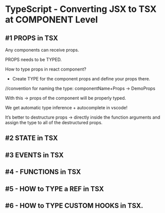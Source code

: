 # TypeScript - Converting JSX to TSX at COMPONENT Level

## #1 PROPS in TSX

Any components can receive props.

PROPS needs to be TYPED.

How to type props in react component?

- Create TYPE for the component props and define your props there.

//convention for naming the type: componentName+Props -> DemoProps

With this → props of the component will be properly typed.

We get automatic type inference + autocomplete in vscode!

It’s better to destructure props → directly inside the function arguments and assign the type to all of the destructured props.

## #2 STATE in TSX

## #3 EVENTS in TSX

## #4 - FUNCTIONS in TSX

## #5 - HOW to TYPE a REF in TSX

## #6 - HOW to TYPE CUSTOM HOOKS in TSX.

